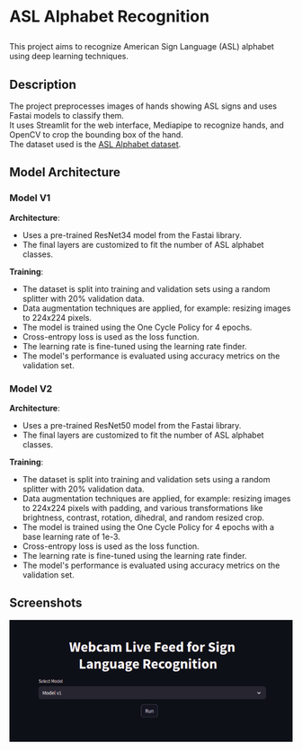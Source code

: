 <h1 style="align: center">

ASL Alphabet Recognition

</h1>

<p style="align: justify">

This project aims to recognize American Sign Language (ASL) alphabet using deep learning techniques.

</p>

## Description

<p style="align: justify">

The project preprocesses images of hands showing ASL signs and uses Fastai models to classify them. <br>
It uses Streamlit for the web interface, Mediapipe to recognize hands, and OpenCV to crop the bounding box of the hand. <br>
The dataset used is the <a href="https://www.kaggle.com/datasets/grassknoted/asl-alphabet">ASL Alphabet dataset</a>.

</p>

## Model Architecture

### Model V1

<p style="justify">

**Architecture**:
  - Uses a pre-trained ResNet34 model from the Fastai library.
  - The final layers are customized to fit the number of ASL alphabet classes.
</p>

<p style="align: justify">

**Training**:
  - The dataset is split into training and validation sets using a random splitter with 20% validation data.
  - Data augmentation techniques are applied, for example: resizing images to 224x224 pixels.
  - The model is trained using the One Cycle Policy for 4 epochs.
  - Cross-entropy loss is used as the loss function.
  - The learning rate is fine-tuned using the learning rate finder.
  - The model's performance is evaluated using accuracy metrics on the validation set.
</p>

### Model V2

<p style="align: justify">

**Architecture**:
  - Uses a pre-trained ResNet50 model from the Fastai library.
  - The final layers are customized to fit the number of ASL alphabet classes.
</p>

<p style="align: justify">

**Training**:
  - The dataset is split into training and validation sets using a random splitter with 20% validation data.
  - Data augmentation techniques are applied, for example: resizing images to 224x224 pixels with padding, and various transformations like brightness, contrast, rotation, dihedral, and random resized crop.
  - The model is trained using the One Cycle Policy for 4 epochs with a base learning rate of 1e-3.
  - Cross-entropy loss is used as the loss function.
  - The learning rate is fine-tuned using the learning rate finder.
  - The model's performance is evaluated using accuracy metrics on the validation set.
</p>

## Screenshots

![img](./img/1.png)